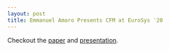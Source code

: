 ```yaml
---
layout: post
title: Emmanuel Amaro Presents CFM at EuroSys '20
---
```


Checkout the [paper](hhttps://dl.acm.org/doi/abs/10.1145/3342195.3387522) and [presentation](https://www.eurosys2020.org/program/).
